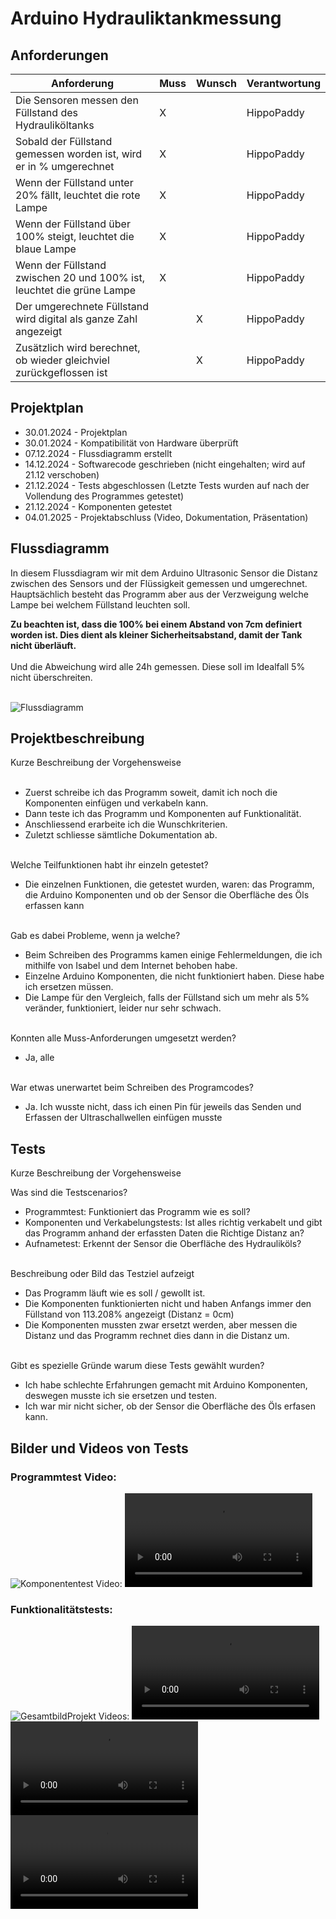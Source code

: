 # Arduino Hydrauliktankmessung


## Anforderungen
| Anforderung                                                           | Muss | Wunsch | Verantwortung |
|-----------------------------------------------------------------------| ---- | ------ |---------------|
| Die Sensoren messen den Füllstand des Hydrauliköltanks                | X    |        | HippoPaddy    |
| Sobald der Füllstand gemessen worden ist, wird er in % umgerechnet    | X    |        | HippoPaddy    |
| Wenn der Füllstand unter 20% fällt, leuchtet die rote Lampe           | X    |        | HippoPaddy    |
| Wenn der Füllstand über 100% steigt, leuchtet die blaue Lampe         | X    |        | HippoPaddy    |
| Wenn der Füllstand zwischen 20 und 100% ist, leuchtet die grüne Lampe | X    |        | HippoPaddy    |
| Der umgerechnete Füllstand wird digital als ganze Zahl angezeigt      |      | X      | HippoPaddy    |
| Zusätzlich wird berechnet, ob wieder gleichviel zurückgeflossen ist   |      | X      | HippoPaddy    |


## Projektplan
- 30.01.2024 - Projektplan
- 30.01.2024 - Kompatibilität von Hardware überprüft
- 07.12.2024 - Flussdiagramm erstellt
- 14.12.2024 - Softwarecode geschrieben (nicht eingehalten; wird auf 21.12 verschoben)
- 21.12.2024 - Tests abgeschlossen (Letzte Tests wurden auf nach der Vollendung des Programmes getestet)
- 21.12.2024 - Komponenten getestet
- 04.01.2025 - Projektabschluss (Video, Dokumentation, Präsentation)

## Flussdiagramm

In diesem Flussdiagram wir mit dem Arduino Ultrasonic Sensor die Distanz zwischen des Sensors und der Flüssigkeit gemessen und umgerechnet.
Hauptsächlich besteht das Programm aber aus der Verzweigung welche Lampe bei welchem Füllstand leuchten soll.

<b>
Zu beachten ist, dass die 100% bei einem Abstand von 7cm definiert worden ist.
Dies dient als kleiner Sicherheitsabstand, damit der Tank nicht überläuft.
</b>
<br/><br/>
Und die Abweichung wird alle 24h gemessen. Diese soll im Idealfall 5% nicht überschreiten.
<br/><br/>

![Flussdiagramm](./Flussdiagramm.png)


## Projektbeschreibung
Kurze Beschreibung der Vorgehensweise
<br/><br/>
- Zuerst schreibe ich das Programm soweit, damit ich noch die Komponenten einfügen und verkabeln kann.
- Dann teste ich das Programm und Komponenten auf Funktionalität.
- Anschliessend erarbeite ich die Wunschkriterien.
- Zuletzt schliesse sämtliche Dokumentation ab.
<br/><br/>


Welche Teilfunktionen habt ihr einzeln getestet?
- Die einzelnen Funktionen, die getestet wurden, waren: das Programm, die Arduino Komponenten und ob der Sensor die Oberfläche des Öls erfassen kann
<br/><br/>

Gab es dabei Probleme, wenn ja welche?
- Beim Schreiben des Programms kamen einige Fehlermeldungen, die ich mithilfe von Isabel und dem Internet behoben habe.
- Einzelne Arduino Komponenten, die nicht funktioniert haben. Diese habe ich ersetzen müssen.
- Die Lampe für den Vergleich, falls der Füllstand sich um mehr als 5% veränder, funktioniert, leider nur sehr schwach.
<br/><br/>

Konnten alle Muss-Anforderungen umgesetzt werden?
- Ja, alle
<br/><br/>

War etwas unerwartet beim Schreiben des Programcodes?
- Ja. Ich wusste nicht, dass ich einen Pin für jeweils das Senden und Erfassen der Ultraschallwellen einfügen musste
  

## Tests
Kurze Beschreibung der Vorgehensweise

Was sind die Testscenarios?
- Programmtest: Funktioniert das Programm wie es soll?
- Komponenten und Verkabelungstests: Ist alles richtig verkabelt und gibt das Programm anhand der erfassten Daten die Richtige Distanz an?
- Aufnametest: Erkennt der Sensor die Oberfläche des Hydrauliköls?
<br/><br/>

Beschreibung oder Bild das Testziel aufzeigt
- Das Programm läuft wie es soll / gewollt ist.
- Die Komponenten funktionierten nicht und haben Anfangs immer den Füllstand von 113.208% angezeigt (Distanz = 0cm)
- Die Komponenten mussten zwar ersetzt werden, aber messen die Distanz und das Programm rechnet dies dann in die Distanz um.
<br/><br/>

Gibt es spezielle Gründe warum diese Tests gewählt wurden?
- Ich habe schlechte Erfahrungen gemacht mit Arduino Komponenten, deswegen musste ich sie ersetzen und testen.
- Ich war mir nicht sicher, ob der Sensor die Oberfläche des Öls erfasen kann.


## Bilder und Videos von Tests

### Programmtest Video:
![Komponententest](./Komponententest.jpg)
Video:
![Programmtest](./Programmtest.mp4)

### Funktionalitätstests: 
![GesamtbildProjekt](./GesamtbildProjekt.jpg)
Videos:
![FunktionArduino](./FunktionArduino.mp4)
![Messergebnisse](./Messergebnisse.mp4)
![Messung](./Messung.mp4)
